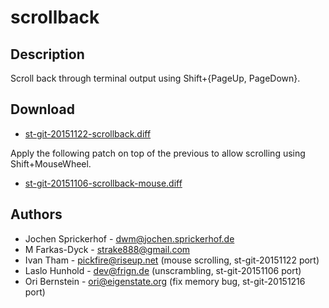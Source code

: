 scrollback
==========

Description
-----------

Scroll back through terminal output using Shift+{PageUp, PageDown}.

Download
--------

* [st-git-20151122-scrollback.diff](st-git-20151122-scrollback.diff)

Apply the following patch on top of the previous to allow scrolling
using Shift+MouseWheel.

* [st-git-20151106-scrollback-mouse.diff](st-git-20151106-scrollback-mouse.diff)

Authors
-------

 * Jochen Sprickerhof - dwm@jochen.sprickerhof.de
 * M Farkas-Dyck - strake888@gmail.com
 * Ivan Tham - pickfire@riseup.net (mouse scrolling, st-git-20151122 port)
 * Laslo Hunhold - dev@frign.de (unscrambling, st-git-20151106 port)
 * Ori Bernstein - ori@eigenstate.org (fix memory bug, st-git-20151216 port)
